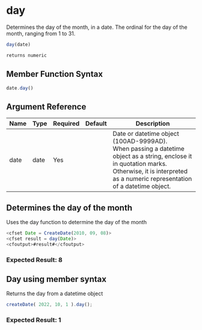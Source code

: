 # day

 Determines the day of the month, in a date.
 The ordinal for the day of the month, ranging from 1 to 31.

```javascript
day(date)
```

```javascript
returns numeric
```

## Member Function Syntax

```javascript
date.day()
```

## Argument Reference

| Name | Type | Required | Default | Description |
| --- | --- | --- | --- | --- |
| date | date | Yes |  | Date or datetime object (100AD-9999AD).<br />When passing a datetime object as a string, enclose it in quotation marks. Otherwise, it is interpreted as a numeric representation of a datetime object. |

## Determines the day of the month

Uses the day function to determine the day of the month

```javascript
<cfset Date = CreateDate(2010, 09, 08)>
<cfset result = day(Date)>
<cfoutput>#result#</cfoutput>
```

### Expected Result: 8

## Day using member syntax

Returns the day from a datetime object

```javascript
createDate( 2022, 10, 1 ).day();
```

### Expected Result: 1

